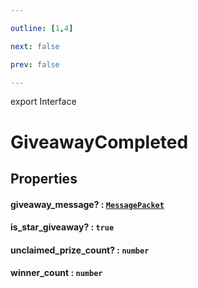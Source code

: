 ```yaml
---

outline: [1,4]

next: false

prev: false

---
```


export Interface
# GiveawayCompleted

## Properties

#### giveaway_message? : [`MessagePacket`](./MessagePacket.md)

#### is_star_giveaway? : `true`

#### unclaimed_prize_count? : `number`

#### winner_count : `number`
